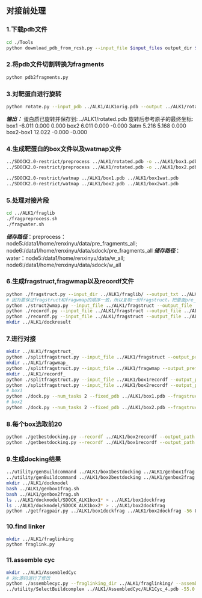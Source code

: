 
## 对接前处理
### 1.下载pdb文件
```bash
cd ./Tools
python dowmload_pdb_from_rcsb.py --input_file $input_files output_dir $out_dir
```
### 2.将pdb文件切割转换为fragments
```bash
python pdb2fragments.py
```
### 3.对靶蛋白进行旋转
```bash
python rotate.py --input_pdb ../ALK1/ALK1orig.pdb --output ../ALK1/rotated.pdb --ref1 25.072,-20.981,-45.006 --ref2 26.114,-32.317,-41.141 --ref3 31.015,-30.723,-40.260
```
***输出：***
蛋白质已旋转并保存到: ../ALK1/rotated.pdb
旋转后参考原子的最终坐标:
box1         -6.011   0.000   0.000
box2          6.011   0.000  -0.000
3atm          5.216   5.168   0.000
box2-box1    12.022  -0.000  -0.000

### 4.生成靶蛋白的box文件以及watmap文件
```bash
../SDOCK2.0-restrict/preprocess ../ALK1/rotated.pdb -o ../ALK1/box1.pdb -a ../SDOCK2.0-restrict/ATM -m -6.011,0,0
../SDOCK2.0-restrict/preprocess ../ALK1/rotated.pdb -o ../ALK1/box2.pdb -a ../SDOCK2.0-restrict/ATM -m 6.011,0,0

../SDOCK2.0-restrict/watmap ../ALK1/box1.pdb ../ALK1/box1wat.pdb
../SDOCK2.0-restrict/watmap ../ALK1/box2.pdb ../ALK1/box2wat.pdb
```

### 5.处理对接片段
```bash
cd ../ALK1/fraglib
./fragpreprocess.sh
./fragwater.sh
```
***储存路径***：preprocess：node5:/data1/home/renxinyu/data/pre_fragments_all; node6:/data1/home/renxinyu/data/sdock/pre_fragments_all
***储存路径***：water：node5:/data1/home/renxinyu/data/w_all; node6:/data1/home/renxinyu/data/sdock/w_all

### 6.生成fragstruct,fragwmap以及recordf文件
```bash
python ./fragstruct.py --input_dir ../ALK1/fraglib/ --output_txt ../ALK1/fragstruct --tail ".pdb"
# 因为要保证fragstruct和fragwmap的顺序一致，所以复制一份fragstruct，把里面pre_fragments_all/pre替换成w_all/w
python ./struct2wmap.py --input_file ../ALK1/fragstruct --output_file ../ALK1/fragwmap --old_string preprocessed/pre --new_string watmap/w 
python ./recordf.py --input_file ../ALK1/fragstruct --output_file ../ALK1/box1recordf --prefix_string ../ALK1/dockresult/ALK1box1_
python ./recordf.py --input_file ../ALK1/fragstruct --output_file ../ALK1/box2recordf --prefix_string ../ALK1/dockresult/ALK1box2_
mkdir ../ALK1/dockresult
```

### 7.进行对接
```bash
mkdir ../ALK1/fragstruct_
python ./splitfragstruct.py --input_file ../ALK1/fragstruct --output_prefix ../ALK1/fragstruct_/fragstruct --n_parts 2
mkdir ../ALK1/fragwmap_
python ./splitfragstruct.py --input_file ../ALK1/fragwmap --output_prefix ../ALK1/fragwmap_/fragwmap --n_parts 2
mkdir ../ALK1/recordf_
python ./splitfragstruct.py --input_file ../ALK1/box1recordf --output_prefix ../ALK1/recordf_/box1recordf --n_parts 2
python ./splitfragstruct.py --input_file ../ALK1/box2recordf --output_prefix ../ALK1/recordf_/box2recordf --n_parts 2
# box1
python ./dock.py --num_tasks 2 --fixed_pdb ../ALK1/box1.pdb --fragstruct_dir ../ALK1/fragstruct_/ --fixed_wat_pdb ../ALK1/box1wat.pdb --fragwatmap_dir ../ALK1/fragwmap_/ --output_record_dir ../ALK1/recordf_/ --output_prefix box1recordf
# box2
python ./dock.py --num_tasks 2 --fixed_pdb ../ALK1/box2.pdb --fragstruct_dir ../ALK1/fragstruct_/ --fixed_wat_pdb ../ALK1/box2wat.pdb --fragwatmap_dir ../ALK1/fragwmap_/ --output_record_dir ../ALK1/recordf_/ --output_prefix box2recordf
```

### 8.每个box选取前20
```bash
python ./getbestdocking.py --recordf ../ALK1/box2recordf --output_path ../ALK1/box2bestdocking --top_n 20
python ./getbestdocking.py --recordf ../ALK1/box1recordf --output_path ../ALK1/box1bestdocking --top_n 20
```

### 9.生成docking结果
```bash
../utility/genBuildcommand ../ALK1/box1bestdocking ../ALK1/genbox1frag.sh ../SDOCK2.0-restrict/build ../ALK1/box1.pdb ../ALK1/dockmodel ../SDOCK2.0-restrict/so3layer_648.qua 0,0,0
../utility/genBuildcommand ../ALK1/box2bestdocking ../ALK1/genbox2frag.sh ../SDOCK2.0-restrict/build ../ALK1/box2.pdb ../ALK1/dockmodel ../SDOCK2.0-restrict/so3layer_648.qua -12.022,0,0
mkdir ../ALK1/dockmodel
bash ../ALK1/genbox1frag.sh
bash ../ALK1/genbox2frag.sh
ls ../ALK1/dockmodel/SDOCK_ALK1box1* > ../ALK1/box1dockfrag
ls ../ALK1/dockmodel/SDOCK_ALK1box2* > ../ALK1/box2dockfrag
python ./getfragpair.py ../ALK1/box1dockfrag ../ALK1/box2dockfrag -56 8 ../ALK1/ALK1dockfragpair
```

### 10.find linker
```bash
mkdir ../ALK1/fraglinking
python fraglink.py
```

### 11.assemble cyc
```bash
mkdir ../ALK1/AssembledCyc
# 对c源码进行了修改
python ./assemblecyc.py --fraglinking_dir ../ALK1/fraglinking/ --assembled_cyc_dir ../ALK1/AssembledCyc/
../utility/SelectBuildcomplex ../ALK1/AssembledCyc/ALK1Cyc_4.pdb -55.0 2 -55.0 3 ../ALK1/complexmodel/ ../ALK1/box1.pdb
```

